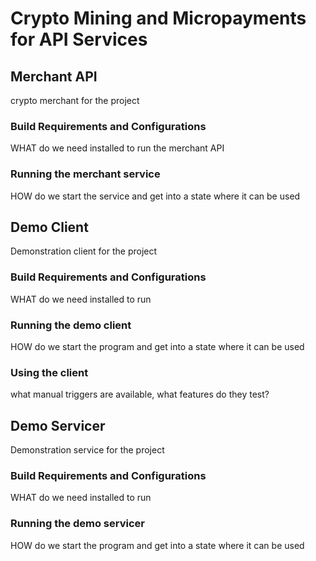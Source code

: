 # Crypto Mining and Micropayments for API Services

## Merchant API
crypto merchant for the project
### Build Requirements and Configurations
WHAT do we need installed to run the merchant API
### Running the merchant service
HOW do we start the service and get into a state where it can be used

## Demo Client
Demonstration client for the project
### Build Requirements and Configurations
WHAT do we need installed to run
### Running the demo client
HOW do we start the program and get into a state where it can be used
### Using the client
what manual triggers are available, what features do they test?

## Demo Servicer
Demonstration service for the project
### Build Requirements and Configurations
WHAT do we need installed to run
### Running the demo servicer
HOW do we start the program and get into a state where it can be used
